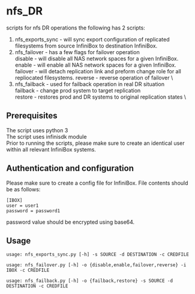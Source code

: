 # nfs_DR
scripts for nfs DR operations
the following has 2 scripts:
1. nfs_exports_sync - will sync export configuration of replicated filesystems from source InfiniBox to destination InfiniBox.
2. nfs_failover - has a few flags for failover operation \
      disable - will disable all NAS network spaces for a given InfiniBox. \
      enable - will enable all NAS network spaces for a given InfiniBox. \
      failover - will detach replication link and preform change role for all repliocated filesystems.
      reverse - reverse operation of failover \
3. nfs_failback - used for failback operation in real DR situation \
      failback - change prod system to target replication \
      restore - restores prod and DR systems to original replication states \

## Prerequisites
The script uses python 3 \
The script uses infinisdk module \
Prior to running the scripts, please make sure to create an identical user within all relevant InfiniBox systems.

## Authentication and configuration
Please make sure to create a config file for InfiniBox.
File contents should be as follows:
```
[IBOX]
user = user1
password = password1
```
password value should be encrypted using base64.

## Usage
```
usage: nfs_exports_sync.py [-h] -s SOURCE -d DESTINATION -c CREDFILE

usage: nfs_failover.py [-h] -o {disable,enable,failover,reverse} -i IBOX -c CREDFILE

usage: nfs_failback.py [-h] -o {failback,restore} -s SOURCE -d DESTINATION -c CREDFILE
```

